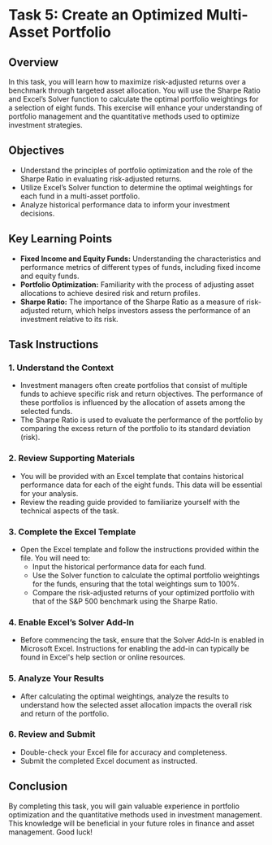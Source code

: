 # Task 5: Create an Optimized Multi-Asset Portfolio

## Overview
In this task, you will learn how to maximize risk-adjusted returns over a benchmark through targeted asset allocation. You will use the Sharpe Ratio and Excel’s Solver function to calculate the optimal portfolio weightings for a selection of eight funds. This exercise will enhance your understanding of portfolio management and the quantitative methods used to optimize investment strategies.

## Objectives
- Understand the principles of portfolio optimization and the role of the Sharpe Ratio in evaluating risk-adjusted returns.
- Utilize Excel’s Solver function to determine the optimal weightings for each fund in a multi-asset portfolio.
- Analyze historical performance data to inform your investment decisions.

## Key Learning Points
- **Fixed Income and Equity Funds:** Understanding the characteristics and performance metrics of different types of funds, including fixed income and equity funds.
- **Portfolio Optimization:** Familiarity with the process of adjusting asset allocations to achieve desired risk and return profiles.
- **Sharpe Ratio:** The importance of the Sharpe Ratio as a measure of risk-adjusted return, which helps investors assess the performance of an investment relative to its risk.

## Task Instructions

### 1. Understand the Context
- Investment managers often create portfolios that consist of multiple funds to achieve specific risk and return objectives. The performance of these portfolios is influenced by the allocation of assets among the selected funds.
- The Sharpe Ratio is used to evaluate the performance of the portfolio by comparing the excess return of the portfolio to its standard deviation (risk).

### 2. Review Supporting Materials
- You will be provided with an Excel template that contains historical performance data for each of the eight funds. This data will be essential for your analysis.
- Review the reading guide provided to familiarize yourself with the technical aspects of the task.

### 3. Complete the Excel Template
- Open the Excel template and follow the instructions provided within the file. You will need to:
  - Input the historical performance data for each fund.
  - Use the Solver function to calculate the optimal portfolio weightings for the funds, ensuring that the total weightings sum to 100%.
  - Compare the risk-adjusted returns of your optimized portfolio with that of the S&P 500 benchmark using the Sharpe Ratio.

### 4. Enable Excel’s Solver Add-In
- Before commencing the task, ensure that the Solver Add-In is enabled in Microsoft Excel. Instructions for enabling the add-in can typically be found in Excel's help section or online resources.

### 5. Analyze Your Results
- After calculating the optimal weightings, analyze the results to understand how the selected asset allocation impacts the overall risk and return of the portfolio.

### 6. Review and Submit
- Double-check your Excel file for accuracy and completeness.
- Submit the completed Excel document as instructed.

## Conclusion
By completing this task, you will gain valuable experience in portfolio optimization and the quantitative methods used in investment management. This knowledge will be beneficial in your future roles in finance and asset management. Good luck!
